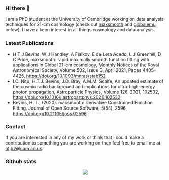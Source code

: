 ### Hi there 👋

I am a PhD student at the University of Cambridge working on data analysis techniques for 21-cm cosmology (check out [maxsmooth](https://github.com/htjb/maxsmooth) and [globalemu](https://github.com/htjb/globalemu) below). I have a keen interest in all things cosmology and data analysis.

### Latest Publications

- H T J Bevins, W J Handley, A Fialkov, E de Lera Acedo, L J Greenhill, D C Price, maxsmooth: rapid maximally smooth function fitting with applications in Global 21-cm cosmology, Monthly Notices of the Royal Astronomical Society, Volume 502, Issue 3, April 2021, Pages 4405–4425, https://doi.org/10.1093/mnras/stab152
- I.C. Niţu, H.T.J. Bevins, J.D. Bray, A.M.M. Scaife, An updated estimate of the cosmic radio background and implications for ultra-high-energy photon propagation, Astroparticle Physics, Volume 126, 2021, 102532, https://doi.org/10.1016/j.astropartphys.2020.102532
- Bevins, H. T., (2020). maxsmooth: Derivative Constrained Function Fitting. Journal of Open Source Software, 5(54), 2596, https://doi.org/10.21105/joss.02596

### Contact

If you are interested in any of my work or think that I could make a contribution to something you are working on then feel free to email me at <htjb2@cam.ac.uk>.

### Github stats

<p align="center">
  <img src="https://github-readme-stats.vercel.app/api?username=htjb&show_icons=true" />
  <!--[![htjb's GitHub stats](https://github-readme-stats.vercel.app/api?username=htjb&show_icons=true)](https://github.com/htjb/github-readme-stats)-->
</p>

<!--
**htjb/htjb** is a ✨ _special_ ✨ repository because its `README.md` (this file) appears on your GitHub profile.

Here are some ideas to get you started:

- 🔭 I’m currently working on ...
- 🌱 I’m currently learning ...
- 👯 I’m looking to collaborate on ...
- 🤔 I’m looking for help with ...
- 💬 Ask me about ...
- 📫 How to reach me: ...
- 😄 Pronouns: ...
- ⚡ Fun fact: ...
-->
